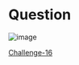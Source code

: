 
# Question #


![image](https://github.com/Riddhiman2005/Cryptopals-Crypto-Challenges/assets/130882317/df9e9a52-f5ed-4020-93f1-b7127387af44)


[Challenge-16](https://cryptopals.com/sets/2/challenges/16)
